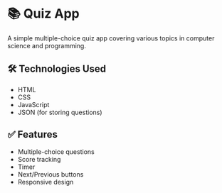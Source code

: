 # 📚 Quiz App

A simple multiple-choice quiz app covering various topics in computer science and programming.

## 🛠️ Technologies Used

- HTML
- CSS
- JavaScript
- JSON (for storing questions)

## ✅ Features

- Multiple-choice questions
- Score tracking
- Timer
- Next/Previous buttons
- Responsive design
